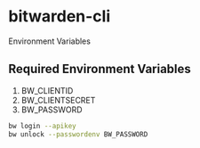 # bitwarden-cli

Environment Variables

## Required Environment Variables

1. BW_CLIENTID
2. BW_CLIENTSECRET
3. BW_PASSWORD

```bash
bw login --apikey
bw unlock --passwordenv BW_PASSWORD
```
